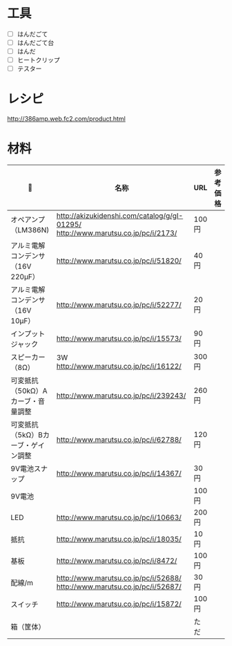 
# 工具

- [ ] はんだごて
- [ ] はんだごて台
- [ ] はんだ
- [ ] ヒートクリップ
- [ ] テスター

# レシピ

http://386amp.web.fc2.com/product.html

# 材料

:metal: | 名称  | URL | 参考価格
------------- | ------------- | ------------- | -------------
 | オペアンプ（LM386N) | http://akizukidenshi.com/catalog/g/gI-01295/  http://www.marutsu.co.jp/pc/i/2173/ | 100円
 | アルミ電解コンデンサ（16V 220μF） | http://www.marutsu.co.jp/pc/i/51820/ | 40円
 | アルミ電解コンデンサ（16V 10μF） | http://www.marutsu.co.jp/pc/i/52277/ | 20円
 | インプットジャック | http://www.marutsu.co.jp/pc/i/15573/ | 90円
 | スピーカー（8Ω） | 3W http://www.marutsu.co.jp/pc/i/16122/ | 300円
 | 可変抵抗（50kΩ）Aカーブ・音量調整 | http://www.marutsu.co.jp/pc/i/239243/ | 260円
 | 可変抵抗（5kΩ）Bカーブ・ゲイン調整 | http://www.marutsu.co.jp/pc/i/62788/ | 120円
 | 9V電池スナップ | http://www.marutsu.co.jp/pc/i/14367/ | 30円
 | 9V電池 | | 100円
 | LED | http://www.marutsu.co.jp/pc/i/10663/ | 200円
 | 抵抗 | http://www.marutsu.co.jp/pc/i/18035/ | 10円
 | 基板 | http://www.marutsu.co.jp/pc/i/8472/ | 100円
 | 配線/m | http://www.marutsu.co.jp/pc/i/52688/  http://www.marutsu.co.jp/pc/i/52687/ | 30円
 | スイッチ | http://www.marutsu.co.jp/pc/i/15872/ | 100円
 | 箱（筐体） | | ただ



